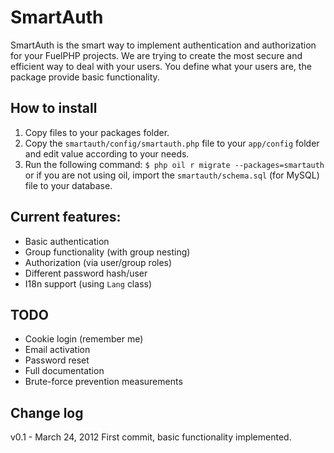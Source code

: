# SmartAuth
SmartAuth is the smart way to implement authentication and authorization for your FuelPHP projects.
We are trying to create the most secure and efficient way to deal with your users.
You define what your users are, the package provide basic functionality.

## How to install
1. Copy files to your packages folder.
2. Copy the `smartauth/config/smartauth.php` file to your `app/config` folder and edit value according to your needs.
3. Run the following command:
`$ php oil r migrate --packages=smartauth`
or if you are not using oil, import the `smartauth/schema.sql` (for MySQL) file to your database.

## Current features:
* Basic authentication
* Group functionality (with group nesting)
* Authorization (via user/group roles)
* Different password hash/user
* I18n support (using `Lang` class)

## TODO
* Cookie login (remember me)
* Email activation
* Password reset
* Full documentation
* Brute-force prevention measurements

## Change log
v0.1 - March 24, 2012
First commit, basic functionality implemented.

